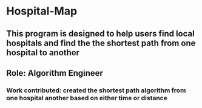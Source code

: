 # Hospital-Map

## This program is designed to help users find local hospitals and find the the shortest path from one hospital to another


## Role: Algorithm Engineer
### Work contributed: created the shortest path algorithm from one hospital another based on either time or distance 

